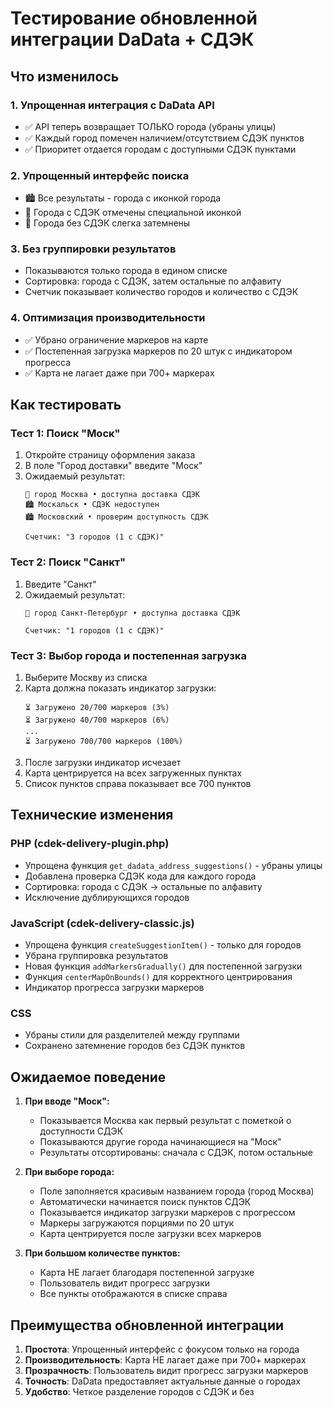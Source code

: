 # Тестирование обновленной интеграции DaData + СДЭК

## Что изменилось

### 1. Упрощенная интеграция с DaData API
- ✅ API теперь возвращает ТОЛЬКО города (убраны улицы)
- ✅ Каждый город помечен наличием/отсутствием СДЭК пунктов
- ✅ Приоритет отдается городам с доступными СДЭК пунктами

### 2. Упрощенный интерфейс поиска
- 🏙️ Все результаты - города с иконкой города 
- 🎯 Города с СДЭК отмечены специальной иконкой
- 📍 Города без СДЭК слегка затемнены

### 3. Без группировки результатов
- Показываются только города в едином списке
- Сортировка: города с СДЭК, затем остальные по алфавиту
- Счетчик показывает количество городов и количество с СДЭК

### 4. Оптимизация производительности
- ✅ Убрано ограничение маркеров на карте
- ✅ Постепенная загрузка маркеров по 20 штук с индикатором прогресса
- ✅ Карта не лагает даже при 700+ маркерах

## Как тестировать

### Тест 1: Поиск "Моск"
1. Откройте страницу оформления заказа
2. В поле "Город доставки" введите "Моск"
3. Ожидаемый результат:
   ```
   🎯 город Москва • доступна доставка СДЭК
   🏙️ Москальск • СДЭК недоступен
   🏙️ Московский • проверим доступность СДЭК
   
   Счетчик: "3 городов (1 с СДЭК)"
   ```

### Тест 2: Поиск "Санкт"
1. Введите "Санкт"
2. Ожидаемый результат:
   ```
   🎯 город Санкт-Петербург • доступна доставка СДЭК
   
   Счетчик: "1 городов (1 с СДЭК)"
   ```

### Тест 3: Выбор города и постепенная загрузка
1. Выберите Москву из списка
2. Карта должна показать индикатор загрузки:
   ```
   ⏳ Загружено 20/700 маркеров (3%)
   ⏳ Загружено 40/700 маркеров (6%)
   ...
   ⏳ Загружено 700/700 маркеров (100%)
   ```
3. После загрузки индикатор исчезает
4. Карта центрируется на всех загруженных пунктах
5. Список пунктов справа показывает все 700 пунктов

## Технические изменения

### PHP (cdek-delivery-plugin.php)
- Упрощена функция `get_dadata_address_suggestions()` - убраны улицы
- Добавлена проверка СДЭК кода для каждого города
- Сортировка: города с СДЭК → остальные по алфавиту
- Исключение дублирующихся городов

### JavaScript (cdek-delivery-classic.js)
- Упрощена функция `createSuggestionItem()` - только для городов
- Убрана группировка результатов
- Новая функция `addMarkersGradually()` для постепенной загрузки
- Функция `centerMapOnBounds()` для корректного центрирования
- Индикатор прогресса загрузки маркеров

### CSS
- Убраны стили для разделителей между группами
- Сохранено затемнение городов без СДЭК пунктов

## Ожидаемое поведение

1. **При вводе "Моск":**
   - Показывается Москва как первый результат с пометкой о доступности СДЭК
   - Показываются другие города начинающиеся на "Моск"
   - Результаты отсортированы: сначала с СДЭК, потом остальные

2. **При выборе города:**
   - Поле заполняется красивым названием города (город Москва)
   - Автоматически начинается поиск пунктов СДЭК
   - Показывается индикатор загрузки маркеров с прогрессом
   - Маркеры загружаются порциями по 20 штук
   - Карта центрируется после загрузки всех маркеров

3. **При большом количестве пунктов:**
   - Карта НЕ лагает благодаря постепенной загрузке
   - Пользователь видит прогресс загрузки
   - Все пункты отображаются в списке справа

## Преимущества обновленной интеграции

1. **Простота**: Упрощенный интерфейс с фокусом только на города
2. **Производительность**: Карта НЕ лагает даже при 700+ маркерах  
3. **Прозрачность**: Пользователь видит прогресс загрузки маркеров
4. **Точность**: DaData предоставляет актуальные данные о городах
5. **Удобство**: Четкое разделение городов с СДЭК и без